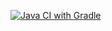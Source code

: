 [![Java CI with Gradle](https://github.com/RusanDenis/api/actions/workflows/gradle.yml/badge.svg)](https://github.com/RusanDenis/api/actions/workflows/gradle.yml)
